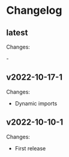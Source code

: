 # Changelog

## latest

Changes:

\-

## v2022-10-17-1

Changes:

- Dynamic imports

## v2022-10-10-1

Changes:

- First release
